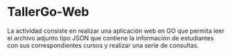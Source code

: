 # TallerGo-Web
La actividad consiste en realizar una aplicación web en GO que permita leer  el archivo adjunto tipo JSON que contiene la información de estudiantes con  sus correspondientes cursos y realizar una serie de consultas.
